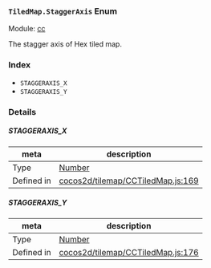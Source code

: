 ### `TiledMap.StaggerAxis` Enum



Module: [cc](../modules/cc.md)


The stagger axis of Hex tiled map.


### Index
  - `STAGGERAXIS_X`
  - `STAGGERAXIS_Y`

### Details


##### STAGGERAXIS_X

> 

| meta | description |
|------|-------------|
| Type | <a href="https://developer.mozilla.org/en/JavaScript/Reference/Global_Objects/Number" class="crosslink external" target="_blank">Number</a> |
| Defined in | [cocos2d/tilemap/CCTiledMap.js:169](https://github.com/cocos-creator/engine/blob/f120e67a8e229233f15e46cc51536723de44fd94/cocos2d/tilemap/CCTiledMap.js#L169) |



##### STAGGERAXIS_Y

> 

| meta | description |
|------|-------------|
| Type | <a href="https://developer.mozilla.org/en/JavaScript/Reference/Global_Objects/Number" class="crosslink external" target="_blank">Number</a> |
| Defined in | [cocos2d/tilemap/CCTiledMap.js:176](https://github.com/cocos-creator/engine/blob/f120e67a8e229233f15e46cc51536723de44fd94/cocos2d/tilemap/CCTiledMap.js#L176) |


